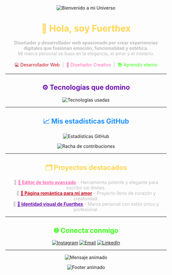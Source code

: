 <!-- README personal para perfil GitHub - Estilo FUERTHEX Mejorado -->

<p align="center">
  <img src="https://capsule-render.vercel.app/api?type=waving&color=000000,6A0DAD,FF69B4,C40F22&height=200&section=header&text=Bienvenido%20a%20mi%20Universo&fontColor=ffffff&fontSize=45&animation=fadeIn" alt="Bienvenido a mi Universo" />
</p>

<h1 align="center" style="color:#FFD651;">
  🦊 Hola, soy Fuerthex
</h1>

<p align="center" style="color:#bbbbbb; max-width: 700px; margin: auto;">
  <strong>Diseñador y desarrollador web apasionado por crear experiencias digitales que fusionan emoción, funcionalidad y estética.</strong><br />
  Mi marca personal se basa en la elegancia, el amor y el misterio.<br /><br />
  <span style="color:#C40F22;">💻 Desarrollador Web</span> &nbsp;|&nbsp; 
  <span style="color:#FF69B4;">🎨 Diseñador Creativo</span> &nbsp;|&nbsp; 
  <span style="color:#39FF14;">📚 Aprendiz eterno</span>
</p>

---

<h2 align="center" style="color:#6A0DAD;">⚙️ Tecnologías que domino</h2>

<p align="center">
  <img src="https://skillicons.dev/icons?i=html,css,js,react,tailwind,py,cpp,vscode,figma" alt="Tecnologías usadas" />
</p>

---

<h2 align="center" style="color:#1E90FF;">📈 Mis estadísticas GitHub</h2>

<p align="center">
  <img src="https://github-readme-stats.vercel.app/api?username=tu-usuario&show_icons=true&theme=midnight-purple&hide_border=true&title_color=FF69B4&icon_color=FFD651" alt="Estadísticas GitHub" />
</p>

<p align="center">
  <img src="https://github-readme-streak-stats.herokuapp.com/?user=tu-usuario&theme=tokyonight&hide_border=true&ring=C40F22&fire=FF69B4" alt="Racha de contribuciones" />
</p>

---

<h2 align="center" style="color:#FFD651;">🗂 Proyectos destacados</h2>

<ul align="center" style="list-style: none; padding: 0; max-width: 700px; margin: auto; color:#bbbbbb;">
  <li>🔸 <a href="https://github.com/tu-usuario/editor-fuerthex" style="color:#FF69B4;" target="_blank" rel="noopener noreferrer"><strong>📝 Editor de texto avanzado</strong></a> - Herramienta potente y elegante para escribir sin límites.</li>
  <li>🔸 <a href="https://github.com/tu-usuario/amor-para-siempre" style="color:#C40F22;" target="_blank" rel="noopener noreferrer"><strong>💖 Página romántica para mi amor</strong></a> - Proyecto lleno de corazón y creatividad.</li>
  <li>🔸 <a href="https://github.com/tu-usuario/fuerthex" style="color:#6A0DAD;" target="_blank" rel="noopener noreferrer"><strong>🦊 Identidad visual de Fuerthex</strong></a> - Marca personal con estilo único y profesional.</li>
</ul>

---

<h2 align="center" style="color:#39FF14;">🌐 Conecta conmigo</h2>

<p align="center">
  <a href="https://www.instagram.com/tu_usuario" target="_blank" rel="noopener noreferrer"><img src="https://img.shields.io/badge/Instagram-%23FF69B4.svg?style=for-the-badge&logo=instagram&logoColor=white" alt="Instagram" /></a>
  <a href="mailto:tuemail@gmail.com"><img src="https://img.shields.io/badge/Gmail-%23C40F22.svg?style=for-the-badge&logo=gmail&logoColor=white" alt="Email" /></a>
  <a href="https://www.linkedin.com/in/tu_usuario" target="_blank" rel="noopener noreferrer"><img src="https://img.shields.io/badge/LinkedIn-%231E90FF.svg?style=for-the-badge&logo=linkedin&logoColor=white" alt="LinkedIn" /></a>
</p>

---

<p align="center">
  <img src="https://readme-typing-svg.herokuapp.com?font=Fira+Code&size=22&pause=1000&color=FFD651&center=true&vCenter=true&multiline=true&width=600&lines=⚡+Construyendo+algo+grande...;🦊+Siguiendo+el+camino+del+Zorro...;💖+Codificando+con+pasión+y+propósito." alt="Mensaje animado" />
</p>

<p align="center">
  <img src="https://capsule-render.vercel.app/api?type=waving&color=000000,C40F22,6A0DAD,FF69B4&height=150&section=footer" alt="Footer animado" />
</p>
